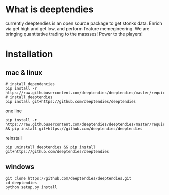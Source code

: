 # What is deeptendies
currently deeptendies is an open source package to get stonks data. Enrich via get high and get low, and perform feature memegineering. We are bringing quantitative trading to the massses! Power to the players!

# Installation
## mac & linux
```
# install dependencies
pip install -r https://raw.githubusercontent.com/deeptendies/deeptendies/master/requirements.txt
# install deeptendies
pip install git+https://github.com/deeptendies/deeptendies
```
one line
```
pip install -r https://raw.githubusercontent.com/deeptendies/deeptendies/master/requirements.txt && pip install git+https://github.com/deeptendies/deeptendies
```

reinstall
```
pip uninstall deeptendies && pip install git+https://github.com/deeptendies/deeptendies
```

## windows
```
git clone https://github.com/deeptendies/deeptendies.git
cd deeptendies
python setup.py install
```


